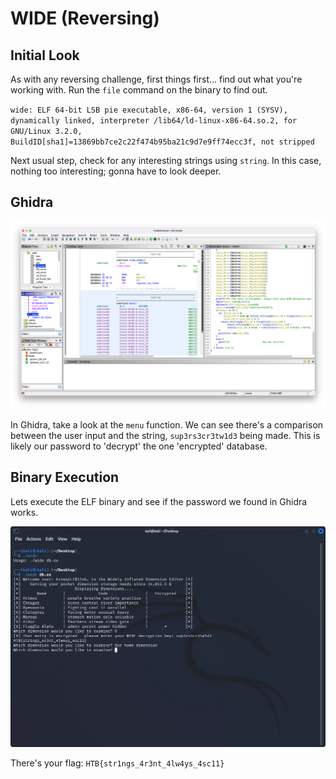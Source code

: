 # WIDE (Reversing)

## Initial Look

As with any reversing challenge, first things first... find out what you're working with.  Run the `file` command on the binary to find out.

`wide: ELF 64-bit LSB pie executable, x86-64, version 1 (SYSV), dynamically linked, interpreter /lib64/ld-linux-x86-64.so.2, for GNU/Linux 3.2.0, BuildID[sha1]=13869bb7ce2c22f474b95ba21c9d7e9ff74ecc3f, not stripped`

Next usual step, check for any interesting strings using `string`.  In this case, nothing too interesting; gonna have to look deeper.

## Ghidra

![Signal overview](https://raw.githubusercontent.com/tkrebby/HtB_Stuff/master/CA2022/images/wide1.png)

In Ghidra, take a look at the `menu` function.  We can see there's a comparison between the user input and the string, `sup3rs3cr3tw1d3` being made. This is likely our password to 'decrypt' the one 'encrypted' database.

## Binary Execution

Lets execute the ELF binary and see if the password we found in Ghidra works.

![Binary execution](https://raw.githubusercontent.com/tkrebby/HtB_Stuff/master/CA2022/images/wide2.png)

There's your flag: `HTB{str1ngs_4r3nt_4lw4ys_4sc11}`
